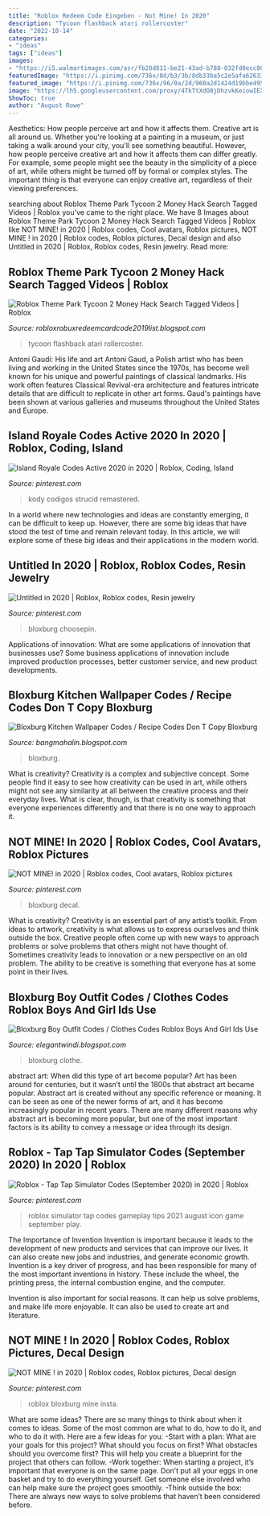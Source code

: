 ```yaml
---
title: "Roblox Redeem Code Eingeben - Not Mine! In 2020"
description: "Tycoon flashback atari rollercoster"
date: "2022-10-14"
categories:
- "ideas"
tags: ["ideas"]
images:
- "https://i5.walmartimages.com/asr/fb28d811-be21-43ad-b780-032fd0ecc80b_1.83c1167fd4a613b8d880ab5c7af60d6e.jpeg"
featuredImage: "https://i.pinimg.com/736x/8d/b3/3b/8db33ba5c2e5afa626334bd42346cdb0.jpg"
featured_image: "https://i.pinimg.com/736x/96/0a/2d/960a2d1424d19bbe49525c8ca8cf9ddb.jpg"
image: "https://lh5.googleusercontent.com/proxy/4TkTtXdO8jDhzvkKeiowIEXQAsUojVm7H6i9FcCsMXF-P400An8kaZErStsRaWk1WcafUIyg8TOF60sohARk6Imt0yODu_Nc3f8zsweXQFR3mo8ws9p8syu4f2ZI7iGgjHPvOc0=w1200-h630-p-k-no-nu"
ShowToc: true
author: "August Rowe"
---
```



Aesthetics: How people perceive art and how it affects them.
Creative art is all around us. Whether you're looking at a painting in a museum, or just taking a walk around your city, you'll see something beautiful. However, how people perceive creative art and how it affects them can differ greatly. For example, some people might see the beauty in the simplicity of a piece of art, while others might be turned off by formal or complex styles. The important thing is that everyone can enjoy creative art, regardless of their viewing preferences.

	

		
searching about Roblox Theme Park Tycoon 2 Money Hack Search Tagged Videos | Roblox you've came to the right place. We have 8 Images about Roblox Theme Park Tycoon 2 Money Hack Search Tagged Videos | Roblox like NOT MINE! in 2020 | Roblox codes, Cool avatars, Roblox pictures, NOT MINE ! in 2020 | Roblox codes, Roblox pictures, Decal design and also Untitled in 2020 | Roblox, Roblox codes, Resin jewelry. Read more:
		
    
## Roblox Theme Park Tycoon 2 Money Hack Search Tagged Videos | Roblox

<img loading=lazy src="https://i5.walmartimages.com/asr/fb28d811-be21-43ad-b780-032fd0ecc80b_1.83c1167fd4a613b8d880ab5c7af60d6e.jpeg" onerror="this.onerror=null;this.src='https://tse3.mm.bing.net/th?id=OIP.OMbU3RVp1y8_WvnxsLnevwHaFj&amp;pid=15.1';" alt="Roblox Theme Park Tycoon 2 Money Hack Search Tagged Videos | Roblox">

_Source: robloxrobuxredeemcardcode2019list.blogspot.com_

>tycoon flashback atari rollercoster. 

	

Antoni Gaudí: His life and art
Antoni Gaud, a Polish artist who has been living and working in the United States since the 1970s, has become well known for his unique and powerful paintings of classical landmarks. His work often features Classical Revival-era architecture and features intricate details that are difficult to replicate in other art forms. Gaud's paintings have been shown at various galleries and museums throughout the United States and Europe.

    
## Island Royale Codes Active 2020 In 2020 | Roblox, Coding, Island

<img loading=lazy src="https://i.pinimg.com/736x/96/0a/2d/960a2d1424d19bbe49525c8ca8cf9ddb.jpg" onerror="this.onerror=null;this.src='https://tse3.mm.bing.net/th?id=OIP.5vBkzCzhQEitlCS94f1P8wAAAA&amp;pid=15.1';" alt="Island Royale Codes Active 2020 in 2020 | Roblox, Coding, Island">

_Source: pinterest.com_

>kody codigos strucid remastered. 

	

In a world where new technologies and ideas are constantly emerging, it can be difficult to keep up. However, there are some big ideas that have stood the test of time and remain relevant today. In this article, we will explore some of these big ideas and their applications in the modern world.

    
## Untitled In 2020 | Roblox, Roblox Codes, Resin Jewelry

<img loading=lazy src="https://i.pinimg.com/736x/8d/b3/3b/8db33ba5c2e5afa626334bd42346cdb0.jpg" onerror="this.onerror=null;this.src='https://tse3.mm.bing.net/th?id=OIP.0wypXCQebvlnlWykFk_-rAHaHB&amp;pid=15.1';" alt="Untitled in 2020 | Roblox, Roblox codes, Resin jewelry">

_Source: pinterest.com_

>bloxburg choosepin. 

	

Applications of innovation: What are some applications of innovation that businesses use?
Some business applications of innovation include improved production processes, better customer service, and new product developments.

    
## Bloxburg Kitchen Wallpaper Codes / Recipe Codes Don T Copy Bloxburg

<img loading=lazy src="https://lh5.googleusercontent.com/proxy/4TkTtXdO8jDhzvkKeiowIEXQAsUojVm7H6i9FcCsMXF-P400An8kaZErStsRaWk1WcafUIyg8TOF60sohARk6Imt0yODu_Nc3f8zsweXQFR3mo8ws9p8syu4f2ZI7iGgjHPvOc0=w1200-h630-p-k-no-nu" onerror="this.onerror=null;this.src='https://tse4.mm.bing.net/th?id=OIP.FR3vkmwJw8j3fhQjspXWpAHaGe&amp;pid=15.1';" alt="Bloxburg Kitchen Wallpaper Codes / Recipe Codes Don T Copy Bloxburg">

_Source: bangmahalin.blogspot.com_

>bloxburg. 

	

What is creativity?
Creativity is a complex and subjective concept. Some people find it easy to see how creativity can be used in art, while others might not see any similarity at all between the creative process and their everyday lives. What is clear, though, is that creativity is something that everyone experiences differently and that there is no one way to approach it.

    
## NOT MINE! In 2020 | Roblox Codes, Cool Avatars, Roblox Pictures

<img loading=lazy src="https://i.pinimg.com/736x/db/e1/72/dbe17221ddbe889f59bab421fd95d819.jpg" onerror="this.onerror=null;this.src='https://tse1.mm.bing.net/th?id=OIP.C57rVeLzqfMSt3gpP_NpWAHaHS&amp;pid=15.1';" alt="NOT MINE! in 2020 | Roblox codes, Cool avatars, Roblox pictures">

_Source: pinterest.com_

>bloxburg decal. 

	

What is creativity?
Creativity is an essential part of any artist’s toolkit. From ideas to artwork, creativity is what allows us to express ourselves and think outside the box. Creative people often come up with new ways to approach problems or solve problems that others might not have thought of. Sometimes creativity leads to innovation or a new perspective on an old problem. The ability to be creative is something that everyone has at some point in their lives.

    
## Bloxburg Boy Outfit Codes / Clothes Codes Roblox Boys And Girl Ids Use

<img loading=lazy src="https://i.pinimg.com/originals/29/56/b6/2956b6d20d0f1acb8f70e61306259334.jpg" onerror="this.onerror=null;this.src='https://tse1.mm.bing.net/th?id=OIP.KfylzF4et4UxmFazmwYWwgHaHZ&amp;pid=15.1';" alt="Bloxburg Boy Outfit Codes / Clothes Codes Roblox Boys And Girl Ids Use">

_Source: elegantwindi.blogspot.com_

>bloxburg clothe. 

	

abstract art: When did this type of art become popular?
Art has been around for centuries, but it wasn’t until the 1800s that abstract art became popular. Abstract art is created without any specific reference or meaning. It can be seen as one of the newer forms of art, and it has become increasingly popular in recent years. There are many different reasons why abstract art is becoming more popular, but one of the most important factors is its ability to convey a message or idea through its design.

    
## Roblox - Tap Tap Simulator Codes (September 2020) In 2020 | Roblox

<img loading=lazy src="https://i.pinimg.com/originals/86/a0/3f/86a03f84c2f5e7870b914ebc102c1c62.jpg" onerror="this.onerror=null;this.src='https://tse4.mm.bing.net/th?id=OIP.Bms7GsbFpiAZIQ6MYNXQxwHaES&amp;pid=15.1';" alt="Roblox - Tap Tap Simulator Codes (September 2020) in 2020 | Roblox">

_Source: pinterest.com_

>roblox simulator tap codes gameplay tips 2021 august icon game september play. 

	

The Importance of Invention
Invention is important because it leads to the development of new products and services that can improve our lives. It can also create new jobs and industries, and generate economic growth.
Invention is a key driver of progress, and has been responsible for many of the most important inventions in history. These include the wheel, the printing press, the internal combustion engine, and the computer.

Invention is also important for social reasons. It can help us solve problems, and make life more enjoyable. It can also be used to create art and literature.

    
## NOT MINE ! In 2020 | Roblox Codes, Roblox Pictures, Decal Design

<img loading=lazy src="https://i.pinimg.com/736x/c1/38/d7/c138d7d98f7180a971488eaee0a1e824.jpg" onerror="this.onerror=null;this.src='https://tse2.mm.bing.net/th?id=OIP.td5z8duzKG7LcuNUHxDgrAHaHP&amp;pid=15.1';" alt="NOT MINE ! in 2020 | Roblox codes, Roblox pictures, Decal design">

_Source: pinterest.com_

>roblox bloxburg mine insta. 

	

What are some ideas?
There are so many things to think about when it comes to ideas. Some of the most common are what to do, how to do it, and who to do it with. Here are a few ideas for you: 
-Start with a plan: What are your goals for this project? What should you focus on first? What obstacles should you overcome first? This will help you create a blueprint for the project that others can follow. 
-Work together: When starting a project, it’s important that everyone is on the same page. Don’t put all your eggs in one basket and try to do everything yourself. Get someone else involved who can help make sure the project goes smoothly. 
-Think outside the box: There are always new ways to solve problems that haven’t been considered before.

